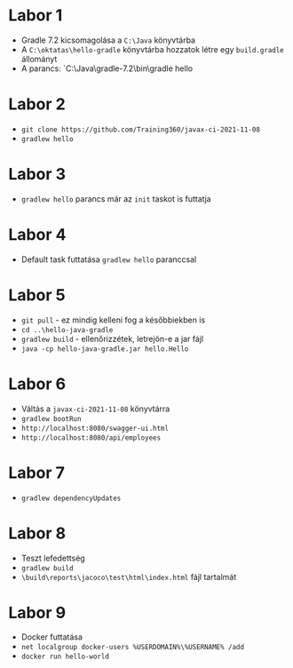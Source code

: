 # Labor 1

* Gradle 7.2 kicsomagolása a `C:\Java` könyvtárba
* A `C:\oktatas\hello-gradle` könyvtárba hozzatok létre egy `build.gradle` állományt
* A parancs: `C:\Java\gradle-7.2\bin\gradle hello

# Labor 2

* `git clone https://github.com/Training360/javax-ci-2021-11-08`
* `gradlew hello`

# Labor 3

* `gradlew hello` parancs már az `init` taskot is futtatja

# Labor 4

* Default task futtatása `gradlew hello` paranccsal

# Labor 5

* `git pull` - ez mindig kelleni fog a későbbiekben is
* `cd ..\hello-java-gradle`
* `gradlew build` - ellenőrizzétek, letrejön-e a jar fájl
* `java -cp hello-java-gradle.jar hello.Hello`

# Labor 6

* Váltás a `javax-ci-2021-11-08` könyvtárra
* `gradlew bootRun`
* `http://localhost:8080/swagger-ui.html`
* `http://localhost:8080/api/employees`

# Labor 7

* `gradlew dependencyUpdates`

# Labor 8

* Teszt lefedettség
* `gradlew build` 
* `\build\reports\jacoco\test\html\index.html` fájl tartalmát

# Labor 9

* Docker futtatása
* `net localgroup docker-users %USERDOMAIN%\%USERNAME% /add`
* `docker run hello-world`